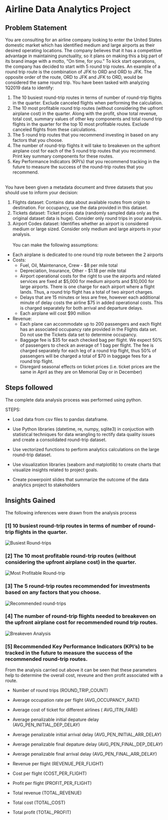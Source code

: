 # Airline Data Analytics Project


## Problem Statement

You are consulting for an airline company looking to enter the United States domestic market which has identified medium and large airports as their desired operating locations. The company believes that it has a competitive advantage in maintaining punctuality, so it plans on making this a big part of its brand image with a motto, “On time, for you.” To kick start operations, the company has decided to start with 5 round trip routes. An example of a round trip route is the combination of JFK to ORD and ORD to JFK. The opposite order of the route, ORD to JFK and JFK to ORD, would be considered the same round trip. 
You have been tasked with analyzing 1Q2019 data to identify: 
1. The 10 busiest round-trip routes in terms of number of round-trip flights in the quarter. Exclude canceled flights when performing the calculation. 
2. The 10 most profitable round trip routes (without considering the upfront airplane cost) in the quarter. Along with the profit, show total revenue, total cost, summary values of other key components and total round trip flights in the quarter for the top 10 most profitable routes. Exclude canceled flights from these calculations. 
3. The 5 round trip routes that you recommend investing in based on any factors that you choose.
4. The number of round-trip flights it will take to breakeven on the upfront airplane cost for each of the 5 round trip routes that you recommend. Print key summary components for these routes. 
5. Key Performance Indicators (KPI’s) that you recommend tracking in the future to measure the success of the round-trip routes that you recommend.

\
You have been given a metadata document and three datasets that you should use to inform your decision: 
1. Flights dataset: Contains data about available routes from origin to destination. For occupancy, use the data provided in this dataset. 
2. Tickets dataset: Ticket prices data (randomly sampled data only as the original dataset data is huge). Consider only round trips in your analysis. 
3. Airport Codes dataset: Identifies whether an airport is considered medium or large sized. Consider only medium and large airports in your analysis.
\
\
You can make the following assumptions: 
- Each airplane is dedicated to one round trip route between the 2 airports 
- Costs: 
  - Fuel, Oil, Maintenance, Crew - $8 per mile total 
  - Depreciation, Insurance, Other - $1.18 per mile total
  - Airport operational costs for the right to use the airports and related services are fixed at $5,000 for medium airports and $10,000 for large airports. There is one charge for each airport where a flight lands. Thus, a round trip flight has a total of two airport charges. 
  - Delays that are 15 minutes or less are free, however each additional minute of delay costs the airline $75 in added operational costs. This is charged separately for both arrival and departure delays. 
  - Each airplane will cost $90 million
- Revenue: 
  - Each plane can accommodate up to 200 passengers and each flight has an associated occupancy rate provided in the Flights data set. Do not use the Tickets data set to determine occupancy. 
  - Baggage fee is $35 for each checked bag per flight. We expect 50% of passengers to check an average of 1 bag per flight. The fee is charged separately for each leg of a round trip flight, thus 50% of passengers will be charged a total of $70 in baggage fees for a round trip flight. 
  - Disregard seasonal effects on ticket prices (i.e. ticket prices are the same in April as they are on Memorial Day or in December)

## Steps followed 

   The complete data analysis process was performed using python.

   STEPS:

- Load data from csv files to pandas dataframe.

- Use Python libraries (datetime, re, numpy, sqlite3) in conjuction with statistical techniques for data wrangling to rectify data quality issues and create a consolidated round-trip dataset.

- Use vectorized functions to perform analytics calculations on the large round-trip dataset.

- Use visualization libraries (seaborn and matplotlib) to create charts that visualize insights related to project goals.

- Create powerpoint slides that summarize the outcome of the data analytics project to stakeholders

## Insights Gained

The following inferences were drawn from the analysis process

### [1] 10 busiest round-trip routes in terms of number of round-trip flights in the quarter.

   ![Busiest Round-trips](https://github.com/Jucodez/Airline-Data-Analytics-Project/assets/102746691/8ea3297e-e9aa-4bf4-8928-d0534032ffc4)
           
### [2] The 10 most profitable round-trip routes (without considering the upfront airplane cost) in the quarter.

   ![Most Profitable Round-trip](https://github.com/Jucodez/Airline-Data-Analytics-Project/assets/102746691/c8843630-72e1-4da6-be59-16da35d4f024)
 
### [3] The 5 round-trip routes recommended for investments based on any factors that you choose.

   ![Recommended round-trips](https://github.com/Jucodez/Airline-Data-Analytics-Project/assets/102746691/7496b9ce-fe52-4e43-bd98-3f6f6786f11d)

### [4] The number of round-trip flights needed to breakeven on the upfront airplane cost for recommended round trip routes.

   ![Breakeven Analysis](https://github.com/Jucodez/Airline-Data-Analytics-Project/assets/102746691/df2116ab-0942-4e21-8169-e67e53225b6e)

### [5] Recommended Key Performance Indicators (KPI’s) to be tracked in the future to measure the success of the recommended round-trip routes.

   From the analysis carried out above it can be seen that these parameters help to determine the overall cost, reveune and then profit associated with a route.

- Number of round trips (ROUND_TRIP_COUNT)

- Average occupation rate per flight (AVG_OCCUPANCY_RATE)

- Average cost of ticket for different airlines ( AVG_ITIN_FARE)

- Average penalizable initial depature delay (AVG_PEN_INITIAL_DEP_DELAY)

- Average penalizable initial arrival delay (AVG_PEN_INITIAL_ARR_DELAY)

- Average penalizable final depature delay (AVG_PEN_FINAL_DEP_DELAY)

- Average penalizable final arrival delay (AVG_PEN_FINAL_ARR_DELAY)

- Revenue per flight (REVENUE_PER_FLIGHT)

- Cost per flight (COST_PER_FLIGHT)

- Profit per flight (PROFIT_PER_FLIGHT)

- Total revenue (TOTAL_REVENUE)

- Total cost (TOTAL_COST)

- Total profit (TOTAL_PROFIT)
